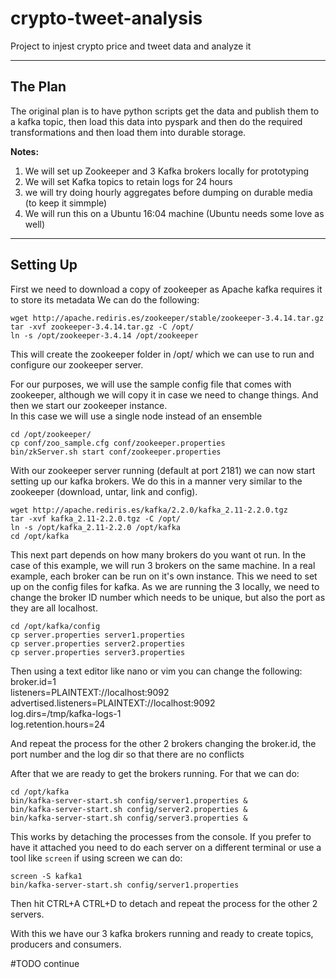 # crypto-tweet-analysis  
Project to injest crypto price and tweet data and analyze it
***

## The Plan
The original plan is to have python scripts get the data and publish them to a kafka topic, then load this data into pyspark and then do the required transformations and then load them into durable storage. 

**Notes:**  
1) We will set up Zookeeper and 3 Kafka brokers locally for prototyping
2) We will set Kafka topics to retain logs for 24 hours
3) we will try doing hourly aggregates before dumping on durable media (to keep it simmple)
4) We will run this on a Ubuntu 16:04 machine (Ubuntu needs some love as well)
***
## Setting Up

First we need to download a copy of zookeeper as Apache kafka requires it to store its metadata
We can do the following:  
```
wget http://apache.rediris.es/zookeeper/stable/zookeeper-3.4.14.tar.gz
tar -xvf zookeeper-3.4.14.tar.gz -C /opt/
ln -s /opt/zookeeper-3.4.14 /opt/zookeeper
```

This will create the zookeeper folder in /opt/ which we can use to run and configure our zookeeper server.

For our purposes, we will use the sample config file that comes with zookeeper, although we will copy it in case we need to change things. And then we start our zookeeper instance.  
In this case we will use a single node instead of an ensemble
```
cd /opt/zookeeper/
cp conf/zoo_sample.cfg conf/zookeeper.properties
bin/zkServer.sh start conf/zookeeper.properties
```

With our zookeeper server running (default at port 2181) we can now start setting up our kafka brokers. We do this in a manner very similar to the zookeeper (download, untar, link and config).
```
wget http://apache.rediris.es/kafka/2.2.0/kafka_2.11-2.2.0.tgz
tar -xvf kafka_2.11-2.2.0.tgz -C /opt/
ln -s /opt/kafka_2.11-2.2.0 /opt/kafka
cd /opt/kafka
```
This next part depends on how many brokers do you want ot run. In the case of this example, we will run 3 brokers on the same machine. In a real example, each broker can be run on it's own instance. This we need to set up on the config files for kafka. As we are running the 3 locally, we need to change the broker ID number which needs to be unique, but also the port as they are all localhost. 

```
cd /opt/kafka/config
cp server.properties server1.properties
cp server.properties server2.properties
cp server.properties server3.properties
```
Then using a text editor like nano or vim you can change the following:  
broker.id=1  
listeners=PLAINTEXT://localhost:9092  
advertised.listeners=PLAINTEXT://localhost:9092  
log.dirs=/tmp/kafka-logs-1  
log.retention.hours=24  

And repeat the process for the other 2 brokers changing the broker.id, the port number and the log dir so that there are no conflicts  

After that we are ready to get the brokers running. For that we can do:
```
cd /opt/kafka
bin/kafka-server-start.sh config/server1.properties &
bin/kafka-server-start.sh config/server2.properties &
bin/kafka-server-start.sh config/server3.properties &
```
This works by detaching the processes from the console. If you prefer to have it attached you need to do each server on a different terminal or use a tool like `screen` if using screen we can do:
```
screen -S kafka1
bin/kafka-server-start.sh config/server1.properties
```
Then hit CTRL+A CTRL+D to detach and repeat the process for the other 2 servers.

With this we have our 3 kafka brokers running and ready to create topics, producers and consumers.

#TODO continue
